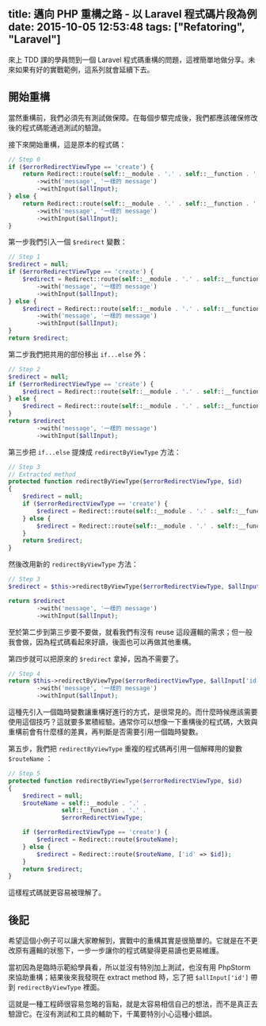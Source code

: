 title: 邁向 PHP 重構之路 - 以 Laravel 程式碼片段為例
date: 2015-10-05 12:53:48
tags: ["Refatoring", "Laravel"]
---

來上 TDD 課的學員問到一個 Laravel 程式碼重構的問題，這裡簡單地做分享。未來如果有好的實戰範例，這系列就會延續下去。

<!-- more -->

## 開始重構

當然重構前，我們必須先有測試做保障。在每個步驟完成後，我們都應該確保修改後的程式碼能通過測試的驗證。

接下來開始重構，這是原本的程式碼：

```php
// Step 0
if ($errorRedirectViewType == 'create') {
    return Redirect::route(self::__module . '.' . self::__function . '.' . $errorRedirectViewType)
        ->with('message', '一樣的 message')
        ->withInput($allInput);
} else {
    return Redirect::route(self::__module . '.' . self::__function . '.' . $errorRedirectViewType, ['id' => $allInput['id']])
        ->with('message', '一樣的 message')
        ->withInput($allInput);
}
```

第一步我們引入一個 `$redirect` 變數：

```php
// Step 1
$redirect = null;
if ($errorRedirectViewType == 'create') {
    $redirect = Redirect::route(self::__module . '.' . self::__function . '.' . $errorRedirectViewType)
        ->with('message', '一樣的 message')
        ->withInput($allInput);
} else {
    $redirect = Redirect::route(self::__module . '.' . self::__function . '.' . $errorRedirectViewType, ['id' => $allInput['id']])
        ->with('message', '一樣的 message')
        ->withInput($allInput);
}
return $redirect;
```

第二步我們把共用的部份移出 `if...else` 外：

```php
// Step 2
$redirect = null;
if ($errorRedirectViewType == 'create') {
    $redirect = Redirect::route(self::__module . '.' . self::__function . '.' . $errorRedirectViewType);
} else {
    $redirect = Redirect::route(self::__module . '.' . self::__function . '.' . $errorRedirectViewType, ['id' => $allInput['id']]);
}
return $redirect
        ->with('message', '一樣的 message')
        ->withInput($allInput);
```

第三步把 `if...else` 提煉成 `redirectByViewType` 方法：

```php
// Step 3
// Extracted method
protected function redirectByViewType($errorRedirectViewType, $id)
{
    $redirect = null;
    if ($errorRedirectViewType == 'create') {
        $redirect = Redirect::route(self::__module . '.' . self::__function . '.' . $errorRedirectViewType);
    } else {
        $redirect = Redirect::route(self::__module . '.' . self::__function . '.' . $errorRedirectViewType, ['id' => $id]);
    }
    return $redirect;
}
```

然後改用新的 `redirectByViewType` 方法：

```php
// Step 3
$redirect = $this->redirectByViewType($errorRedirectViewType, $allInput['id']);

return $redirect
        ->with('message', '一樣的 message')
        ->withInput($allInput);
```

至於第二步到第三步要不要做，就看我們有沒有 reuse 這段邏輯的需求；但一般我會做，因為程式碼看起來好讀，後面也可以再做其他重構。

第四步就可以把原來的 `$redirect` 拿掉，因為不需要了。

```php
// Step 4
return $this->redirectByViewType($errorRedirectViewType, $allInput['id'])
        ->with('message', '一樣的 message')
        ->withInput($allInput);
```

這種先引入一個臨時變數讓重構好進行的方式，是很常見的。而什麼時候應該需要使用這個技巧？這就要多累積經驗。通常你可以想像一下重構後的程式碼，大致與重構前會有什麼樣的差異，再判斷是否需要引用一個臨時變數。

第五步，我們把 `redirectByViewType` 重複的程式碼再引用一個解釋用的變數 `$routeName` ：

```php
// Step 5
protected function redirectByViewType($errorRedirectViewType, $id)
{
    $redirect = null;
    $routeName = self::__module . '.' .
               self::__function . '.' .
               $errorRedirectViewType;

    if ($errorRedirectViewType == 'create') {
        $redirect = Redirect::route($routeName);
    } else {
        $redirect = Redirect::route($routeName, ['id' => $id]);
    }
    return $redirect;
}
```

這樣程式碼就更容易被理解了。

## 後記

希望這個小例子可以讓大家瞭解到，實戰中的重構其實是很簡單的。它就是在不更改原有邏輯的狀態下，一步一步讓你的程式碼變得更易讀也更易維護。

當初因為是臨時示範給學員看，所以並沒有特別加上測試，也沒有用 PhpStorm 來協助重構；結果後來我發現在 extract method 時，忘了把 `$allInput['id']` 帶到 `redirectByViewType` 裡面。

這就是一種工程師很容易忽略的盲點，就是太容易相信自己的想法，而不是真正去驗證它。在沒有測試和工具的輔助下，千萬要特別小心這種小錯誤。